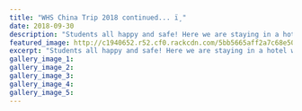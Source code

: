 ```yaml
---
title: "WHS China Trip 2018 continued... ï¸"
date: 2018-09-30
description: "Students all happy and safe! Here we are staying in a hotel without wifi so if you have a message to pass on then please..."
featured_image: http://c1940652.r52.cf0.rackcdn.com/5bb5665aff2a7c68e5000072/Beijing-Lee-sua-300after-day-5--6.jpg
excerpt: "Students all happy and safe! Here we are staying in a hotel without wifi so if you have a message to pass on then please add to this email thread."
gallery_image_1: 
gallery_image_2: 
gallery_image_3: 
gallery_image_4: 
gallery_image_5: 
---
```

